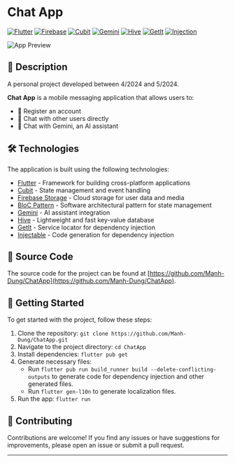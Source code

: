 # Chat App

[![Flutter](https://img.shields.io/badge/Flutter-02569B?style=for-the-badge&logo=flutter&logoColor=white)](https://flutter.dev/)
[![Firebase](https://img.shields.io/badge/Firebase-FFCA28?style=for-the-badge&logo=firebase&logoColor=black)](https://firebase.google.com/)
[![Cubit](https://img.shields.io/badge/Cubit-37455F?style=for-the-badge&logo=cubit&logoColor=white)](https://pub.dev/packages/cubit)
[![Gemini](https://img.shields.io/badge/Gemini-purple?style=for-the-badge&logo=gemini&logoColor=white)](https://pub.dev/packages/gemini)
[![Hive](https://img.shields.io/badge/Hive-yellow?style=for-the-badge&logo=hive&logoColor=black)](https://pub.dev/packages/hive)
[![GetIt](https://img.shields.io/badge/GetIt-blue?style=for-the-badge&logo=dart&logoColor=white)](https://pub.dev/packages/get_it)
[![Injection](https://img.shields.io/badge/Injection-green?style=for-the-badge&logo=dart&logoColor=white)](https://pub.dev/packages/injectable)

![App Preview](https://via.placeholder.com/468x300?text=App+Preview+Image)

## 📖 Description

A personal project developed between 4/2024 and 5/2024.

**Chat App** is a mobile messaging application that allows users to:

- 🔐 Register an account
- 💬 Chat with other users directly
- 🤖 Chat with Gemini, an AI assistant

## 🛠️ Technologies

The application is built using the following technologies:

- [Flutter](https://flutter.dev/) - Framework for building cross-platform applications
- [Cubit](https://pub.dev/packages/cubit) - State management and event handling
- [Firebase Storage](https://firebase.google.com/products/storage) - Cloud storage for user data and media
- [BloC Pattern](https://pub.dev/packages/bloc) - Software architectural pattern for state management
- [Gemini](https://pub.dev/packages/gemini) - AI assistant integration
- [Hive](https://pub.dev/packages/hive) - Lightweight and fast key-value database
- [GetIt](https://pub.dev/packages/get_it) - Service locator for dependency injection
- [Injectable](https://pub.dev/packages/injectable) - Code generation for dependency injection

## 📁 Source Code

The source code for the project can be found at [https://github.com/Manh-Dung/ChatApp](https://github.com/Manh-Dung/ChatApp).

## 🚀 Getting Started

To get started with the project, follow these steps:

1. Clone the repository: `git clone https://github.com/Manh-Dung/ChatApp.git`
2. Navigate to the project directory: `cd ChatApp`
3. Install dependencies: `flutter pub get`
4. Generate necessary files:
    - Run `flutter pub run build_runner build --delete-conflicting-outputs` to generate code for dependency injection and other generated files.
    - Run `flutter gen-l10n` to generate localization files.
5. Run the app: `flutter run`

## 📝 Contributing

Contributions are welcome! If you find any issues or have suggestions for improvements, please open an issue or submit a pull request.

---